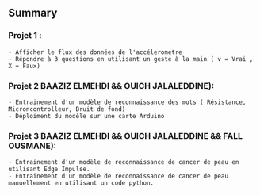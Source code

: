 
## Summary

 ### Projet 1 : 
    - Afficher le flux des données de l'accélerometre
    - Répondre à 3 questions en utilisant un geste à la main ( v = Vrai , X = Faux)


 ### Projet 2  BAAZIZ ELMEHDI && OUICH JALALEDDINE): 
    - Entrainement d'un modèle de reconnaissance des mots ( Résistance, Microncontrolleur, Bruit de fond)
    - Déploiment du modèle sur une carte Arduino

 ### Projet 3  BAAZIZ ELMEHDI && OUICH JALALEDDINE && FALL OUSMANE): 
    - Entrainement d'un modèle de reconnaissance de cancer de peau en utilisant Edge Impulse.
    - Entrainement d'un modèle de reconnaissance de cancer de peau manuellement en utilisant un code python.
